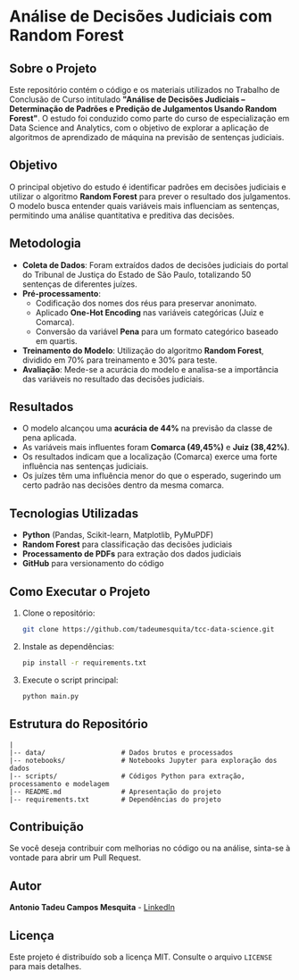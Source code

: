 # Análise de Decisões Judiciais com Random Forest

## Sobre o Projeto
Este repositório contém o código e os materiais utilizados no Trabalho de Conclusão de Curso intitulado **"Análise de Decisões Judiciais – Determinação de Padrões e Predição de Julgamentos Usando Random Forest"**. O estudo foi conduzido como parte do curso de especialização em Data Science and Analytics, com o objetivo de explorar a aplicação de algoritmos de aprendizado de máquina na previsão de sentenças judiciais.

## Objetivo
O principal objetivo do estudo é identificar padrões em decisões judiciais e utilizar o algoritmo **Random Forest** para prever o resultado dos julgamentos. O modelo busca entender quais variáveis mais influenciam as sentenças, permitindo uma análise quantitativa e preditiva das decisões.

## Metodologia
- **Coleta de Dados**: Foram extraídos dados de decisões judiciais do portal do Tribunal de Justiça do Estado de São Paulo, totalizando 50 sentenças de diferentes juízes.
- **Pré-processamento**:
  - Codificação dos nomes dos réus para preservar anonimato.
  - Aplicado **One-Hot Encoding** nas variáveis categóricas (Juiz e Comarca).
  - Conversão da variável **Pena** para um formato categórico baseado em quartis.
- **Treinamento do Modelo**: Utilização do algoritmo **Random Forest**, dividido em 70% para treinamento e 30% para teste.
- **Avaliação**: Mede-se a acurácia do modelo e analisa-se a importância das variáveis no resultado das decisões judiciais.

## Resultados
- O modelo alcançou uma **acurácia de 44%** na previsão da classe de pena aplicada.
- As variáveis mais influentes foram **Comarca (49,45%)** e **Juiz (38,42%)**.
- Os resultados indicam que a localização (Comarca) exerce uma forte influência nas sentenças judiciais.
- Os juízes têm uma influência menor do que o esperado, sugerindo um certo padrão nas decisões dentro da mesma comarca.

## Tecnologias Utilizadas
- **Python** (Pandas, Scikit-learn, Matplotlib, PyMuPDF)
- **Random Forest** para classificação das decisões judiciais
- **Processamento de PDFs** para extração dos dados judiciais
- **GitHub** para versionamento do código

## Como Executar o Projeto
1. Clone o repositório:
   ```sh
   git clone https://github.com/tadeumesquita/tcc-data-science.git
   ```
2. Instale as dependências:
   ```sh
   pip install -r requirements.txt
   ```
3. Execute o script principal:
   ```sh
   python main.py
   ```

## Estrutura do Repositório
```
|
|-- data/                   # Dados brutos e processados
|-- notebooks/              # Notebooks Jupyter para exploração dos dados
|-- scripts/                # Códigos Python para extração, processamento e modelagem
|-- README.md               # Apresentação do projeto
|-- requirements.txt        # Dependências do projeto
```

## Contribuição
Se você deseja contribuir com melhorias no código ou na análise, sinta-se à vontade para abrir um Pull Request.

## Autor
**Antonio Tadeu Campos Mesquita** - [LinkedIn](https://www.linkedin.com/in/tadeumesquita/)

## Licença
Este projeto é distribuído sob a licença MIT. Consulte o arquivo `LICENSE` para mais detalhes.

